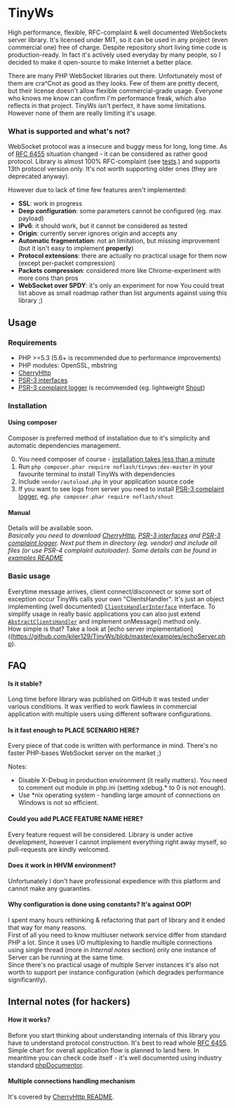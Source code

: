 # TinyWs
High performance, flexible, RFC-complaint & well documented WebSockets server library. It's licensed under MIT, so it can be used in any project (even commercial one) free of charge.
Despite repository short living time code is production-ready. In fact it's actively used everyday by many people, so I decided to make it open-source to make Internet a better place.

There are many PHP WebSocket libraries out there. Unfortunately most of them are cra^Cnot as good as they looks. Few of them are pretty decent, but their license doesn't allow flexible commercial-grade usage.
Everyone who knows me know can confirm I'm performance freak, which also reflects in that project.
TinyWs isn't perfect, it have some limitations. However none of them are really limiting it's usage. 

### What is supported and what's not?
WebSocket protocol was a insecure and buggy mess for long, long time. As of [RFC 6455](https://tools.ietf.org/html/rfc6455) situation changed - it can be considered as rather good protocol. 
Library is almost 100% RFC-complaint (see [tests](https://github.com/kiler129/TinyWs/tree/master/tests).) and supports 13th protocol version only. It's not worth supporting older ones (they are deprecated anyway).

However due to lack of time few features aren't implemented:
  * **SSL**: work in progress
  * **Deep configuration**: some parameters cannot be configured (eg. max payload)
  * **IPv6**: it should work, but it cannot be considered as tested
  * **Origin**: currently server ignores origin and accepts any
  * **Automatic fragmentation**: not an limitation, but missing improvement (but it isn't easy to implement **properly**)
  * **Protocol extensions**: there are actually no practical usage for them now (except per-packet compression)
  * **Packets compression**: considered more like Chrome-experiment with more cons than pros
  * **WebSocket over SPDY**: it's only an experiment for now
You could treat list above as small roadmap rather than list arguments against using this library ;)

## Usage
### Requirements
  * PHP >=5.3 (5.6+ is recommended due to performance improvements)
  * PHP modules: OpenSSL, mbstring
  * [CherryHttp](https://github.com/kiler129/CherryHttp)
  * [PSR-3 interfaces](https://github.com/php-fig/log)
  * [PSR-3 complaint logger](https://packagist.org/search/?tags=psr-3) is recommended (eg. lightweight [Shout](https://github.com/kiler129/Shout))

### Installation
#### Using composer
Composer is preferred method of installation due to it's simplicity and automatic dependencies management.

  0. You need composer of course - [installation takes less than a minute](https://getcomposer.org/download/)
  1. Run `php composer.phar require noflash/tinyws:dev-master` in your favourite terminal to install TinyWs with dependencies
  2. Include `vendor/autoload.php` in your application source code
  3. If you want to see logs from server you need to install [PSR-3 complaint logger](https://packagist.org/search/?tags=psr-3), eg. `php composer.phar require noflash/shout` 
 
#### Manual
Details will be available soon.  
*Basically you need to download [CherryHttp](https://github.com/kiler129/CherryHttp), [PSR-3 interfaces](https://github.com/php-fig/log) and [PSR-3 complaint logger](https://packagist.org/search/?tags=psr-3). Next put them in directory (eg. vendor) and include all files (or use PSR-4 complaint autoloader). Some details can be found in [examples README](https://github.com/kiler129/TinyWs/blob/master/examples/README.md)*

### Basic usage
Everytime message arrives, client connect/disconnect or some sort of exception occur TinyWs calls your own "ClientsHandler". It's just an object implementing (well documented) [`ClientsHandlerInterface`](https://github.com/kiler129/TinyWs/blob/master/src/ClientsHandlerInterface.php) interface. To simplify usage in really basic applications you can also just extend [`AbstractClientsHandler`](https://github.com/kiler129/TinyWs/blob/master/src/AbstractClientsHandler.php) and implement onMessage() method only.  
How simple is that? Take a look at [echo server implementation]((https://github.com/kiler129/TinyWs/blob/master/examples/echoServer.php).

## FAQ
#### Is it stable?
Long time before library was published on GitHub it was tested under various conditions. It was verified to work flawless in commercial application with multiple users using different software configurations.

#### Is it fast enough to **PLACE SCENARIO HERE**?
Every piece of that code is written with performance in mind. There's no faster PHP-bases WebSocket server on the market ;)

Notes:
  * Disable X-Debug in production environment (it really matters).  You need to comment out module in php.ini (setting xdebug.* to 0 is not enough).
  * Use *nix operating system - handling large amount of connections on Windows is not so efficient.

#### Could you add **PLACE FEATURE NAME HERE**?
Every feature request will be considered. Library is under active development, however I cannot implement everything right away myself, so pull-requests are kindly welcomed.

#### Does it work in HHVM environment?
Unfortunately I don't have professional expedience with this platform and cannot make any guaranties.

#### Why configuration is done using constants? It's against OOP!
I spent many hours rethinking & refactoring that part of library and it ended that way for many reasons.  
First of all you need to know multiuser network service differ from standard PHP a lot. Since it uses I/O multiplexing to handle multiple connections using single thread (more in *Internal notes* section) only one instance of Server can be running at the same time.  
Since there's no practical usage of multiple Server instances it's also not worth to support per instance configuration (which degrades performance significantly).

## Internal notes (for hackers)
#### How it works?
Before you start thinking about understanding internals of this library you have to understand protocol construction. It's best to read whole [RFC 6455](https://tools.ietf.org/html/rfc6455).
Simple chart for overall application flow is planned to land here. In meantime you can check code itself - it's well documented using industry standard [phpDocumentor](http://manual.phpdoc.org).

#### Multiple connections handling mechanism
It's covered by [CherryHttp README](https://github.com/kiler129/CherryHttp/blob/master/README.md).
